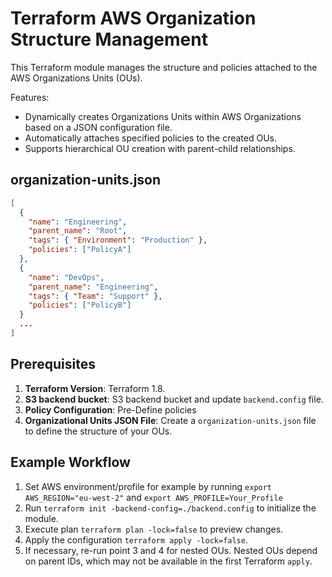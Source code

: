 # Terraform AWS Organization Structure Management

This Terraform module manages the structure and policies attached to the AWS Organizations Units (OUs).

Features:

- Dynamically creates Organizations Units within AWS Organizations based on a JSON configuration file.
- Automatically attaches specified policies to the created OUs.
- Supports hierarchical OU creation with parent-child relationships.

## organization-units.json

```json
[
  {
    "name": "Engineering",
    "parent_name": "Root",
    "tags": { "Environment": "Production" },
    "policies": ["PolicyA"]
  },
  {
    "name": "DevOps",
    "parent_name": "Engineering",
    "tags": { "Team": "Support" },
    "policies": ["PolicyB"]
  }
  ...
]
```

## Prerequisites

1. **Terraform Version**: Terraform 1.8.
2. **S3 backend bucket**: S3 backend bucket and update `backend.config` file.
3. **Policy Configuration**: Pre-Define policies
4. **Organizational Units JSON File**: Create a `organization-units.json` file to define the structure of your OUs.

## Example Workflow

1. Set AWS environment/profile for example by running `export AWS_REGION="eu-west-2"` and `export AWS_PROFILE=Your_Profile`
2. Run `terraform init -backend-config=./backend.config` to initialize the module.
3. Execute plan `terraform plan -lock=false` to preview changes.
4. Apply the configuration `terraform apply -lock=false`.
5. If necessary, re-run point 3 and 4 for nested OUs. Nested OUs depend on parent IDs, which may not be available in the first Terraform `apply`.

